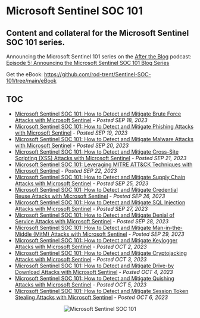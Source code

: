 # Microsoft Sentinel SOC 101<br>
## Content and collateral for the Microsoft Sentinel SOC 101 series.

Announcing the Microsoft Sentinel 101 series on the <a href="https://rodtrent.substack.com/podcast" target="_blank">After the Blog</a> podcast: <a href="https://rodtrent.substack.com/p/episode-5-announcing-the-microsoft#details" target="_blank">Episode 5: Announcing the Microsoft Sentinel SOC 101 Blog Series</a>

Get the eBook: https://github.com/rod-trent/Sentinel-SOC-101/tree/main/eBook 

## TOC

* <a href="https://rodtrent.substack.com/p/microsoft-sentinel-soc-101-how-to" target="_blank">Microsoft Sentinel SOC 101: How to Detect and Mitigate Brute Force Attacks with Microsoft Sentinel</a> - <i>Posted SEP 18, 2023</i>
* <a href="https://rodtrent.substack.com/p/microsoft-sentinel-soc-101-how-to-443" target="_blank">Microsoft Sentinel SOC 101: How to Detect and Mitigate Phishing Attacks with Microsoft Sentinel</a> - <i>Posted SEP 19, 2023</i>
* <a href="https://rodtrent.substack.com/p/microsoft-sentinel-soc-101-how-to-321" target="_blank">Microsoft Sentinel SOC 101: How to Detect and Mitigate Malware Attacks with Microsoft Sentinel</a> - <i>Posted SEP 20, 2023</i>
* <a href="https://rodtrent.substack.com/p/microsoft-sentinel-soc-101-how-to-658" target="_blank">Microsoft Sentinel SOC 101: How to Detect and Mitigate Cross-Site Scripting (XSS) Attacks with Microsoft Sentinel</a> - <i>Posted SEP 21, 2023</i>
* <a href="https://rodtrent.substack.com/p/microsoft-sentinel-soc-101-leveraging" target="_blank">Microsoft Sentinel SOC 101: Leveraging MITRE ATT&CK Techniques with Microsoft Sentinel</a> - <i>Posted SEP 22, 2023</i>
* <a href="https://rodtrent.substack.com/p/microsoft-sentinel-soc-101-how-to-f83" target="_blank">Microsoft Sentinel SOC 101: How to Detect and Mitigate Supply Chain Attacks with Microsoft Sentinel</a> - <i>Posted SEP 25, 2023</i>
* <a href="https://rodtrent.substack.com/p/microsoft-sentinel-soc-101-how-to-5ab" target="_blank">Microsoft Sentinel SOC 101: How to Detect and Mitigate Credential Reuse Attacks with Microsoft Sentinel</a> - <i>Posted SEP 26, 2023</i>
* <a href="https://rodtrent.substack.com/p/microsoft-sentinel-soc-101-how-to-28a" target="_blank">Microsoft Sentinel SOC 101: How to Detect and Mitigate SQL Injection Attacks with Microsoft Sentinel</a> - <i>Posted SEP 27, 2023</i>
* <a href="https://rodtrent.substack.com/p/microsoft-sentinel-soc-101-how-to-8be" target="_blank">Microsoft Sentinel SOC 101: How to Detect and Mitigate Denial of Service Attacks with Microsoft Sentinel</a> - <i>Posted SEP 28, 2023</i>
* <a href="https://rodtrent.substack.com/p/microsoft-sentinel-soc-101-how-to-ae5" target="_blank">Microsoft Sentinel SOC 101: How to Detect and Mitigate Man-in-the-Middle (MitM) Attacks with Microsoft Sentinel</a> - <i>Posted SEP 29, 2023</i>
* <a href="https://rodtrent.substack.com/p/microsoft-sentinel-soc-101-how-to-980" target="_blank">Microsoft Sentinel SOC 101: How to Detect and Mitigate Keylogger Attacks with Microsoft Sentinel</a> - <i>Posted OCT 2, 2023</i>
* <a href="https://rodtrent.substack.com/p/microsoft-sentinel-soc-101-how-to-8d0" target="_blank">Microsoft Sentinel SOC 101: How to Detect and Mitigate Cryptojacking Attacks with Microsoft Sentinel</a> - <i>Posted OCT 3, 2023</i>
* <a href="https://rodtrent.substack.com/p/microsoft-sentinel-soc-101-how-to-2a3" target="_blank">Microsoft Sentinel SOC 101: How to Detect and Mitigate Drive-by Download Attacks with Microsoft Sentinel</a> - <i>Posted OCT 4, 2023</i>
* <a href="https://rodtrent.substack.com/p/microsoft-sentinel-soc-101-how-to-b94" target="_blank">Microsoft Sentinel SOC 101: How to Detect and Mitigate Quishing Attacks with Microsoft Sentinel</a> - <i>Posted OCT 5, 2023</i>
* <a href="https://rodtrent.substack.com/p/microsoft-sentinel-soc-101-how-to-214" target="_blank">Microsoft Sentinel SOC 101: How to Detect and Mitigate Session Token Stealing Attacks with Microsoft Sentinel</a> - <i>Posted OCT 6, 2023</i>

<p align="center"><img src="https://github.com/rod-trent/Sentinel-SOC-101/blob/main/Images/sentinelsocsmall.jpeg?raw=true" alt="Microsoft Sentinel SOC 101"></center></p>
